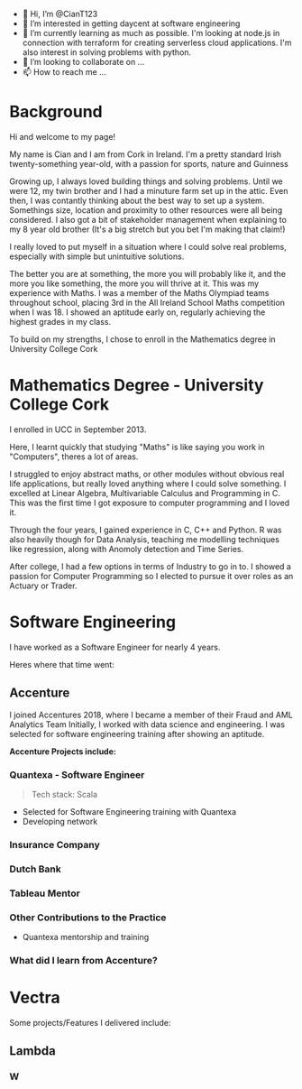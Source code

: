 - 👋 Hi, I’m @CianT123
- 👀 I’m interested in getting daycent at software engineering
- 🌱 I’m currently learning as much as possible. I'm looking at node.js in connection with terraform for creating serverless cloud applications. I'm also interest in solving problems with python. 
- 💞️ I’m looking to collaborate on ...
- 📫 How to reach me ...


# Background
Hi and welcome to my page!

My name is Cian and I am from Cork in Ireland.
I'm a pretty standard Irish twenty-something year-old, with a passion for sports, nature and Guinness 

Growing up, I always loved building things and solving problems. 
Until we were 12, my twin brother and I had a minuture farm set up in the attic. 
Even then, I was contantly thinking about the best way to set up a system. 
Somethings size, location and proximity to other resources were all being considered.
I also got a bit of stakeholder management when explaining to my 8 year old brother (It's a big stretch but you bet I'm making that claim!)

I really loved to put myself in a situation where I could solve real problems, especially with simple but unintuitive solutions. 


The better you are at something, the more you will probably like it, and the more you like something, the more you will thrive at it. 
This was my experience with Maths. 
I was a member of the Maths Olympiad teams throughout school, placing 3rd in the All Ireland School Maths competition when I was 18.
I showed an aptitude early on, regularly achieving the highest grades in my class. 


To build on my strengths, I chose to enroll in the Mathematics degree in University College Cork


# Mathematics Degree - University College Cork
I enrolled in UCC in September 2013. 

Here, I learnt quickly that studying "Maths" is like saying you work in "Computers", theres a lot of areas. 

I struggled to enjoy abstract maths, or other modules without obvious real life applications, but really loved anything where I could solve something. 
I excelled at Linear Algebra, Multivariable Calculus and Programming in C. This was the first time I got exposure to computer programming and I loved it.

Through the four years, I gained experience in C, C++ and Python. 
R was also heavily though for Data Analysis, teaching me modelling techniques like regression, along with Anomoly detection and Time Series. 

After college, I had a few options in terms of Industry to go in to. I showed a passion for Computer Programming so I elected to pursue it over roles as an Actuary or Trader. 

# Software Engineering

I have worked as a Software Engineer for nearly 4 years. 

Heres where that time went: 
## Accenture
I joined Accentures 2018, where I became a member of their Fraud and AML Analytics Team
Initially, I worked with data science and engineering. 
I was selected for software engineering training after showing an aptitude. 

**Accenture Projects include:**

### Quantexa - Software Engineer
> Tech stack:
> Scala 

- Selected for Software Engineering training with Quantexa
- Developing network

### Insurance Company

### Dutch Bank

### Tableau Mentor

### Other Contributions to the Practice
- Quantexa mentorship and training

### What did I learn from Accenture?

# Vectra
Some projects/Features I delivered include:

## Lambda



### W




<!---
CianT123/CianT123 is a ✨ special ✨ repository because its `README.md` (this file) appears on your GitHub profile.
You can click the Preview link to take a look at your changes.
--->
